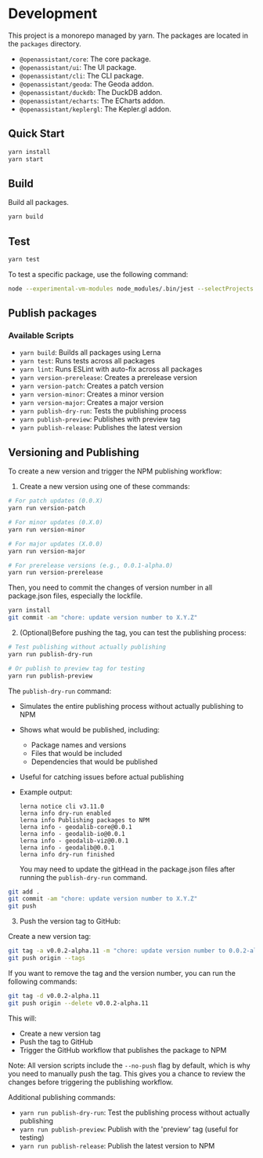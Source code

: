 # Development

This project is a monorepo managed by yarn. The packages are located in the `packages` directory.

- `@openassistant/core`: The core package.
- `@openassistant/ui`: The UI package.
- `@openassistant/cli`: The CLI package.
- `@openassistant/geoda`: The Geoda addon.
- `@openassistant/duckdb`: The DuckDB addon.
- `@openassistant/echarts`: The ECharts addon.
- `@openassistant/keplergl`: The Kepler.gl addon.

## Quick Start

```bash
yarn install
yarn start
```


## Build

Build all packages.

```bash
yarn build
```

## Test

```bash
yarn test
```

To test a specific package, use the following command:

```bash
node --experimental-vm-modules node_modules/.bin/jest --selectProjects ui --coverage
```

## Publish packages

### Available Scripts

- `yarn build`: Builds all packages using Lerna
- `yarn test`: Runs tests across all packages
- `yarn lint`: Runs ESLint with auto-fix across all packages
- `yarn version-prerelease`: Creates a prerelease version
- `yarn version-patch`: Creates a patch version
- `yarn version-minor`: Creates a minor version
- `yarn version-major`: Creates a major version
- `yarn publish-dry-run`: Tests the publishing process
- `yarn publish-preview`: Publishes with preview tag
- `yarn publish-release`: Publishes the latest version

## Versioning and Publishing

To create a new version and trigger the NPM publishing workflow:

1. Create a new version using one of these commands:

```bash
# For patch updates (0.0.X)
yarn run version-patch

# For minor updates (0.X.0)
yarn run version-minor

# For major updates (X.0.0)
yarn run version-major

# For prerelease versions (e.g., 0.0.1-alpha.0)
yarn run version-prerelease
```

Then, you need to commit the changes of version number in all package.json files, especially the lockfile.

```bash
yarn install
git commit -am "chore: update version number to X.Y.Z"
```

2. (Optional)Before pushing the tag, you can test the publishing process:

```bash
# Test publishing without actually publishing
yarn run publish-dry-run

# Or publish to preview tag for testing
yarn run publish-preview
```

The `publish-dry-run` command:

- Simulates the entire publishing process without actually publishing to NPM
- Shows what would be published, including:
  - Package names and versions
  - Files that would be included
  - Dependencies that would be published
- Useful for catching issues before actual publishing
- Example output:
  ```
  lerna notice cli v3.11.0
  lerna info dry-run enabled
  lerna info Publishing packages to NPM
  lerna info - geodalib-core@0.0.1
  lerna info - geodalib-io@0.0.1
  lerna info - geodalib-viz@0.0.1
  lerna info - geodalib@0.0.1
  lerna info dry-run finished
  ```

  You may need to update the gitHead in the package.json files after running the `publish-dry-run` command.

```bash
git add .
git commit -am "chore: update version number to X.Y.Z"
git push
```

3. Push the version tag to GitHub:

Create a new version tag:

```bash
git tag -a v0.0.2-alpha.11 -m "chore: update version number to 0.0.2-alpha.11"
git push origin --tags
```

If you want to remove the tag and the version number, you can run the following commands:

```bash
git tag -d v0.0.2-alpha.11
git push origin --delete v0.0.2-alpha.11
```

This will:

- Create a new version tag
- Push the tag to GitHub
- Trigger the GitHub workflow that publishes the package to NPM

Note: All version scripts include the `--no-push` flag by default, which is why you need to manually push the tag. This gives you a chance to review the changes before triggering the publishing workflow.

Additional publishing commands:

- `yarn run publish-dry-run`: Test the publishing process without actually publishing
- `yarn run publish-preview`: Publish with the 'preview' tag (useful for testing)
- `yarn run publish-release`: Publish the latest version to NPM
